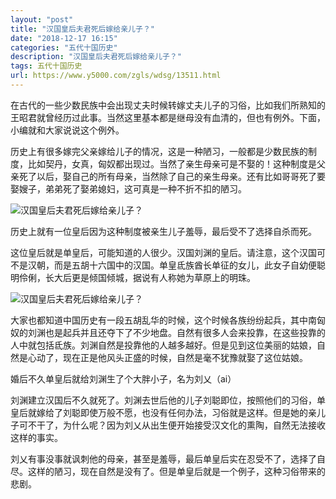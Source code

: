 ```yaml
---
layout: "post"
title: "汉国皇后夫君死后嫁给亲儿子？"
date: "2018-12-17 16:15"
categories: "五代十国历史"
description: "汉国皇后夫君死后嫁给亲儿子？"
tags: 五代十国历史
url: https://www.y5000.com/zgls/wdsg/13511.html
---
```






在古代的一些少数民族中会出现丈夫时候转嫁丈夫儿子的习俗，比如我们所熟知的王昭君就曾经历过此事。当然这里基本都是继母没有血清的，但也有例外。下面，小编就和大家说说这个例外。

历史上有很多嫁完父亲嫁给儿子的情况，这是一种陋习，一般都是少数民族的制度，比如契丹，女真，匈奴都出现过。当然了亲生母亲可是不娶的！这种制度是父亲死了以后，娶自己的所有母亲，当然除了自己的亲生母亲。还有比如哥哥死了要娶嫂子，弟弟死了娶弟媳妇，这可真是一种不折不扣的陋习。

![汉国皇后夫君死后嫁给亲儿子？](/uploads/allimg/170215/6-1F2150952024B.JPG)

历史上就有一位皇后因为这种制度被亲生儿子羞辱，最后受不了选择自杀而死。

这位皇后就是单皇后，可能知道的人很少。汉国刘渊的皇后。请注意，这个汉国可不是汉朝，而是五胡十六国中的汉国。单皇氐族酋长单征的女儿，此女子自幼便聪明伶俐，长大后更是倾国倾城，据说有人称她为草原上的明珠。

![汉国皇后夫君死后嫁给亲儿子？](/uploads/allimg/170215/6-1F2150953452G.JPG)

大家也都知道中国历史有一段五胡乱华的时候，这个时候各族纷纷起兵，其中南匈奴的刘渊也是起兵并且还夺下了不少地盘。自然有很多人会来投靠，在这些投靠的人中就包括氐族。刘渊自然是投靠他的人越多越好。但是见到这位美丽的姑娘，自然是心动了，现在正是他风头正盛的时候，自然是毫不犹豫就娶了这位姑娘。

婚后不久单皇后就给刘渊生了个大胖小子，名为刘乂（ai）

刘渊建立汉国后不久就死了。刘渊去世后他的儿子刘聪即位，按照他们的习俗，单皇后就嫁给了刘聪即使万般不愿，也没有任何办法，习俗就是这样。但是她的亲儿子可不干了，为什么呢？因为刘乂从出生便开始接受汉文化的熏陶，自然无法接收这样的事实。

刘乂有事没事就讽刺他的母亲，甚至是羞辱，最后单皇后实在忍受不了，选择了自尽。这样的陋习，现在自然是没有了。但是单皇后就是一个例子，这种习俗带来的悲剧。

